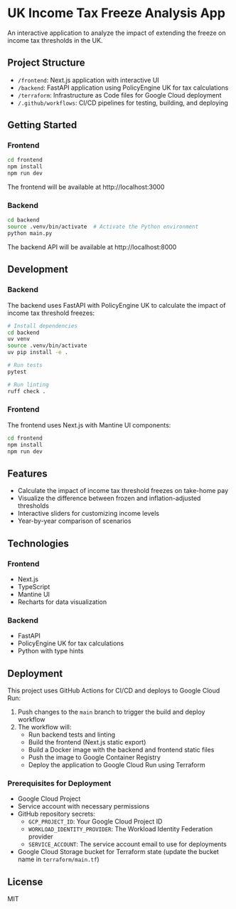 # UK Income Tax Freeze Analysis App

An interactive application to analyze the impact of extending the freeze on income tax thresholds in the UK.

## Project Structure

- `/frontend`: Next.js application with interactive UI
- `/backend`: FastAPI application using PolicyEngine UK for tax calculations
- `/terraform`: Infrastructure as Code files for Google Cloud deployment
- `/.github/workflows`: CI/CD pipelines for testing, building, and deploying

## Getting Started

### Frontend

```bash
cd frontend
npm install
npm run dev
```

The frontend will be available at http://localhost:3000

### Backend

```bash
cd backend
source .venv/bin/activate  # Activate the Python environment
python main.py
```

The backend API will be available at http://localhost:8000

## Development

### Backend

The backend uses FastAPI with PolicyEngine UK to calculate the impact of income tax threshold freezes:

```bash
# Install dependencies
cd backend
uv venv
source .venv/bin/activate
uv pip install -e .

# Run tests
pytest

# Run linting
ruff check .
```

### Frontend

The frontend uses Next.js with Mantine UI components:

```bash
cd frontend
npm install
npm run dev
```

## Features

- Calculate the impact of income tax threshold freezes on take-home pay
- Visualize the difference between frozen and inflation-adjusted thresholds
- Interactive sliders for customizing income levels
- Year-by-year comparison of scenarios

## Technologies

### Frontend
- Next.js
- TypeScript
- Mantine UI
- Recharts for data visualization

### Backend
- FastAPI
- PolicyEngine UK for tax calculations
- Python with type hints

## Deployment

This project uses GitHub Actions for CI/CD and deploys to Google Cloud Run:

1. Push changes to the `main` branch to trigger the build and deploy workflow
2. The workflow will:
   - Run backend tests and linting
   - Build the frontend (Next.js static export)
   - Build a Docker image with the backend and frontend static files
   - Push the image to Google Container Registry
   - Deploy the application to Google Cloud Run using Terraform

### Prerequisites for Deployment

- Google Cloud Project
- Service account with necessary permissions
- GitHub repository secrets:
  - `GCP_PROJECT_ID`: Your Google Cloud Project ID
  - `WORKLOAD_IDENTITY_PROVIDER`: The Workload Identity Federation provider
  - `SERVICE_ACCOUNT`: The service account email to use for deployments
- Google Cloud Storage bucket for Terraform state (update the bucket name in `terraform/main.tf`)

## License

MIT